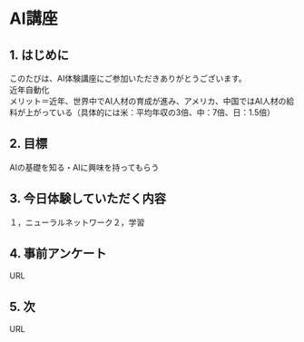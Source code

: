 # AI講座

## 1. はじめに
このたびは、AI体験講座にご参加いただきありがとうございます。  
近年自動化  
メリット＝近年、世界中でAI人材の育成が進み、アメリカ、中国ではAI人材の給料が上がっている（具体的には米：平均年収の3倍、中：7倍、日：1.5倍）
## 2. 目標
AIの基礎を知る・AIに興味を持ってもらう
## 3. 今日体験していただく内容
１，ニューラルネットワーク２，学習
## 4. 事前アンケート
URL
## 5. 次
URL
